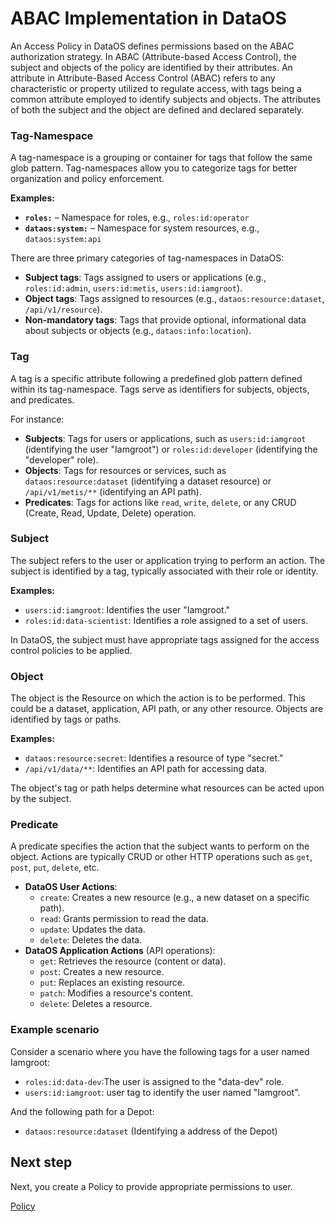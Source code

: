 
# ABAC Implementation in DataOS

An Access Policy in DataOS defines permissions based on the ABAC authorization strategy. In ABAC (Attribute-based Access Control), the subject and objects of the policy are identified by their attributes. An attribute in Attribute-Based Access Control (ABAC) refers to any characteristic or property utilized to regulate access, with tags being a common attribute employed to identify subjects and objects. The attributes of both the subject and the object are defined and declared separately.


### **Tag-Namespace**

A tag-namespace is a grouping or container for tags that follow the same glob pattern. Tag-namespaces allow you to categorize tags for better organization and policy enforcement.

**Examples:**

- **`roles:`** – Namespace for roles, e.g., `roles:id:operator`
- **`dataos:system:`** – Namespace for system resources, e.g., `dataos:system:api`

There are three primary categories of tag-namespaces in DataOS:

- **Subject tags**: Tags assigned to users or applications (e.g., `roles:id:admin`, `users:id:metis`, `users:id:iamgroot`).
- **Object tags**: Tags assigned to resources (e.g., `dataos:resource:dataset`, `/api/v1/resource`).
- **Non-mandatory tags**: Tags that provide optional, informational data about subjects or objects (e.g., `dataos:info:location`).

### **Tag**

A tag is a specific attribute following a predefined glob pattern defined within its tag-namespace. Tags serve as identifiers for subjects, objects, and predicates.

For instance:

- **Subjects**: Tags for users or applications, such as `users:id:iamgroot` (identifying the user "Iamgroot") or `roles:id:developer` (identifying the "developer" role).
- **Objects**: Tags for resources or services, such as `dataos:resource:dataset` (identifying a dataset resource) or `/api/v1/metis/**` (identifying an API path).
- **Predicates**: Tags for actions like `read`, `write`, `delete`, or any CRUD (Create, Read, Update, Delete) operation.

### **Subject**

The subject refers to the user or application trying to perform an action. The subject is identified by a tag, typically associated with their role or identity.

**Examples:**

- `users:id:iamgroot`: Identifies the user "Iamgroot."
- `roles:id:data-scientist`: Identifies a role assigned to a set of users.

In DataOS, the subject must have appropriate tags assigned for the access control policies to be applied.

### **Object**

The object is the Resource on which the action is to be performed. This could be a dataset, application, API path, or any other resource. Objects are identified by tags or paths.

**Examples:**

- `dataos:resource:secret`: Identifies a resource of type "secret."
- `/api/v1/data/**`: Identifies an API path for accessing data.

The object's tag or path helps determine what resources can be acted upon by the subject.

### **Predicate**

A predicate specifies the action that the subject wants to perform on the object. Actions are typically CRUD or other HTTP operations such as `get`, `post`, `put`, `delete`, etc.

- **DataOS User Actions**:
    - `create`: Creates a new resource (e.g., a new dataset on a specific path).
    - `read`: Grants permission to read the data.
    - `update`: Updates the data.
    - `delete`: Deletes the data.
- **DataOS Application Actions** (API operations):
    - `get`: Retrieves the resource (content or data).
    - `post`: Creates a new resource.
    - `put`: Replaces an existing resource.
    - `patch`: Modifies a resource's content.
    - `delete`: Deletes a resource.

### **Example scenario**

Consider a scenario where you have the following tags for a user named Iamgroot:

- `roles:id:data-dev`:The user is assigned to the "data-dev" role.
- `users:id:iamgroot`: user tag to identify the user named "Iamgroot".

And the following path for a Depot:

- `dataos:resource:dataset` (Identifying a address of the Depot)

## Next step

Next, you create a Policy to provide appropriate permissions to user.

[Policy](/learn/operator_learn_track/access_control/policy/)